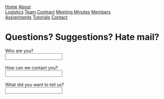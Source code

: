 <head>
<link rel="stylesheet" href="myStyles.css">
</head>

<div class="top-navbar">
  <a href="index.html">Home</a>
  <a href="about.html" class="drop-button">About</a>
    <div class="drop-menu">
      <a href="about.html">Logistics</a>
      <a href="about.html">Team Contract</a>
      <a href="about.html">Meeting Minutes</a>
      <a href="about.html">Members</a>
    </div>
  <a href="assignments.html">Assignments</a>
  <a href="tutorials.html">Tutorials</a>
  <a href="contact.html" class="current">Contact</a>
</div>

# Questions? Suggestions? Hate mail?
<form>
Who are you?<br>
<input type="text" name="yourname"><br>
<br>
How can we contact you?<br>
<input type="text" name="contactinfo"><br>
<br>
What did you want to tell us?<br>
<input type="text" name="message">
</form>
